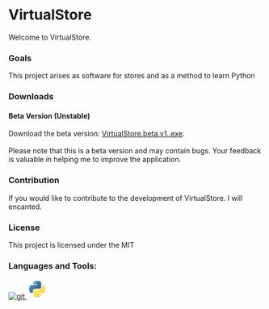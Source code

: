 <h1> VirtualStore</h1>

</h3>Welcome to VirtualStore.</h3>

<h3>Goals</h3>
<p>This project arises as software for stores and as a method to learn Python</p>

<h3>Downloads</h3>

<h4>Beta Version (Unstable)</h4>

<p>Download the beta version: <a href="https://github.com/Xraidth/VirtualStore/raw/main/VirtualStore.v1.exe">VirtualStore.beta.v1..exe</a>. <br></br>
Please note that this is a beta version and may contain bugs. Your feedback is valuable in helping me to improve the application.</p>


<h3>Contribution</h3>
<p>If you would like to contribute to the development of VirtualStore. I will encanted.</p>


<h3>License</h3>
<p>This project is licensed under the MIT</p>

<h3 align="left">Languages and Tools:</h3>
<p align="left"> <a href="https://git-scm.com/" target="_blank" rel="noreferrer"> <img src="https://www.vectorlogo.zone/logos/git-scm/git-scm-icon.svg" alt="git" width="40" height="40"/> </a> <a href="https://www.python.org" target="_blank" rel="noreferrer"> <img src="https://raw.githubusercontent.com/devicons/devicon/master/icons/python/python-original.svg" alt="python" width="40" height="40"/> </a> </p>

